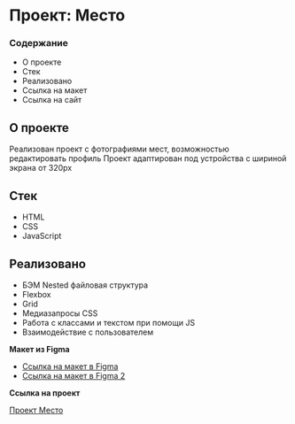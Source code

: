 # Проект: Место

### Содержание

* О проекте
* Стек
* Реализовано
* Ссылка на макет
* Ссылка на сайт

## О проекте
Реализован проект с фотографиями мест, возможностью редактировать профиль
Проект адаптирован под устройства с шириной экрана от 320px

## Стек
* HTML
* CSS
* JavaScript

## Реализовано
* БЭМ Nested файловая структура
* Flexbox
* Grid
* Медиазапросы CSS
* Работа с классами и текстом при помощи JS
* Взаимодействие с пользователем

**Макет из Figma**

* [Ссылка на макет в Figma](https://www.figma.com/file/2cn9N9jSkmxD84oJik7xL7/JavaScript.-Sprint-4?node-id=0%3A1)
* [Ссылка на макет в Figma 2](https://www.figma.com/file/bjyvbKKJN2naO0ucURl2Z0/JavaScript.-Sprint-5?node-id=50160%3A172)

**Ссылка на проект**

[Проект Место](https://artaleal.github.io/mesto/)
